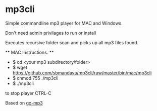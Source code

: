 # mp3cli

Simple commandline mp3 player for MAC and Windows.

Don't need admin privilages to run or install

Executes recursive folder scan and picks up all mp3 files found.

** MAC Instructions. **
* $ cd <your mp3 subdirectory/folder>  
* $ wget https://github.com/sbmandava/mp3cli/raw/master/bin/mac/mp3cli
* $ chmod 755 ./mp3cli  
* $ ./mp3cli  

to stop player CTRL-C

Based on [go-mp3](https://github.com/hajimehoshi/go-mp3)

